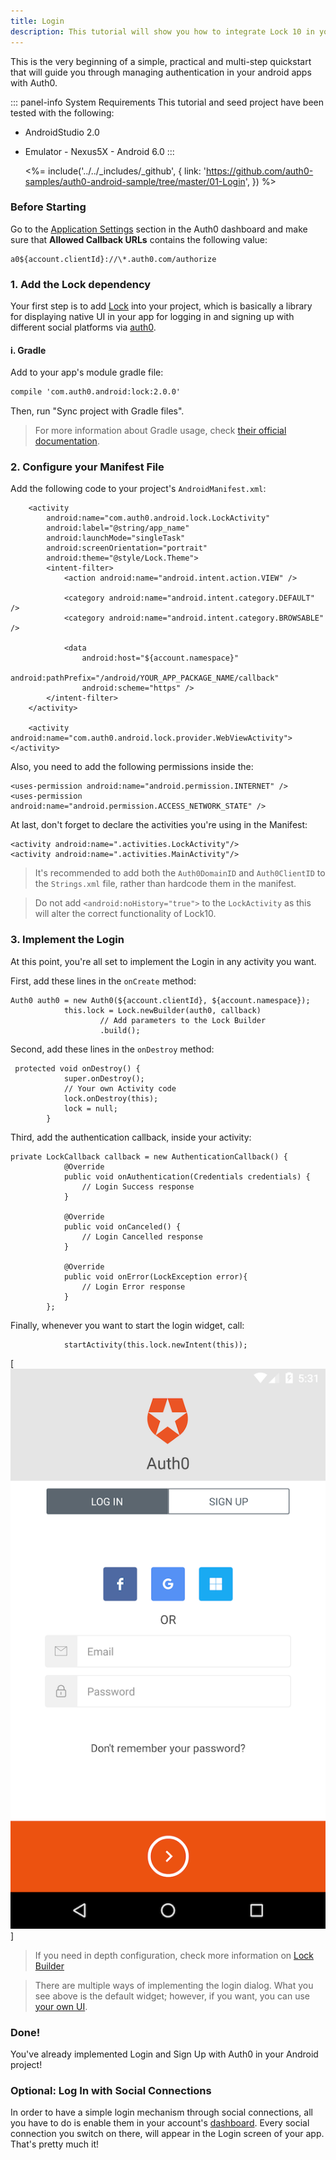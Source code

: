 ```yaml
---
title: Login
description: This tutorial will show you how to integrate Lock 10 in your Android project in order to present a login screen.
---
```


This is the very beginning of a simple, practical and multi-step quickstart that will guide you through managing authentication in your android apps with Auth0.

::: panel-info System Requirements
This tutorial and seed project have been tested with the following:

* AndroidStudio 2.0
* Emulator - Nexus5X - Android 6.0
  :::
  
   <%= include('../../_includes/_github', {
  link: 'https://github.com/auth0-samples/auth0-android-sample/tree/master/01-Login',
}) %> 


### Before Starting

<div class="setup-callback">
<p>Go to the <a href="${uiAppSettingsURL}">Application Settings</a> section in the Auth0 dashboard and make sure that <b>Allowed Callback URLs</b> contains the following value:</p>

<pre><code>a0${account.clientId}://\*.auth0.com/authorize</pre></code>
</div>

### 1. Add the Lock dependency

Your first step is to add [Lock](https://github.com/auth0/Lock.Android) into your project, which is basically a library for displaying native UI in your app for logging in and signing up with different social platforms via [auth0](https://auth0.com/).

#### i. Gradle

Add to your app's module gradle file:

```xml
compile 'com.auth0.android:lock:2.0.0'
```

Then, run "Sync project with Gradle files".

> For more information about Gradle usage, check [their official documentation](http://tools.android.com/tech-docs/new-build-system/user-guide).

### 2. Configure your Manifest File

Add the following code to your project's `AndroidManifest.xml`:

        <activity
            android:name="com.auth0.android.lock.LockActivity"
            android:label="@string/app_name"
            android:launchMode="singleTask"
            android:screenOrientation="portrait"
            android:theme="@style/Lock.Theme">
            <intent-filter>
                <action android:name="android.intent.action.VIEW" />

                <category android:name="android.intent.category.DEFAULT" />
                <category android:name="android.intent.category.BROWSABLE" />

                <data
                    android:host="${account.namespace}"
                    android:pathPrefix="/android/YOUR_APP_PACKAGE_NAME/callback"
                    android:scheme="https" />
            </intent-filter>
        </activity>

        <activity android:name="com.auth0.android.lock.provider.WebViewActivity"></activity>

Also, you need to add the following permissions inside the:

	<uses-permission android:name="android.permission.INTERNET" />
	<uses-permission android:name="android.permission.ACCESS_NETWORK_STATE" />

At last, don't forget to declare 	the activities you're using in the Manifest:


	<activity android:name=".activities.LockActivity"/>
	<activity android:name=".activities.MainActivity"/>


> It's recommended to add both the ``Auth0DomainID`` and ``Auth0ClientID`` to the ``Strings.xml`` file, rather than hardcode them in the manifest.

> Do not add ``<android:noHistory="true">`` to the ``LockActivity`` as this will alter the correct functionality of Lock10.

### 3. Implement the Login

At this point, you're all set to implement the Login in any activity you want.

First, add these lines in the ``onCreate`` method:

```android
Auth0 auth0 = new Auth0(${account.clientId}, ${account.namespace});
            this.lock = Lock.newBuilder(auth0, callback)
                    // Add parameters to the Lock Builder
                    .build();
```

Second, add these lines in the ``onDestroy`` method:

```android
 protected void onDestroy() {
            super.onDestroy();
            // Your own Activity code
            lock.onDestroy(this);
            lock = null;
        }
```
Third, add the authentication callback, inside your activity:

```
private LockCallback callback = new AuthenticationCallback() {
            @Override
            public void onAuthentication(Credentials credentials) {
				// Login Success response
            }

            @Override
            public void onCanceled() {
				// Login Cancelled response
            }

            @Override
            public void onError(LockException error){
				// Login Error response
            }
        };
```

Finally, whenever you want to start the login widget, call:

```
            startActivity(this.lock.newIntent(this));

```

[![Lock.png](/media/articles/libraries/lock-android/login.png)]

> If you need in depth configuration, check more information on [Lock Builder](https://auth0.com/docs/libraries/lock-android#lock-builder)

> There are multiple ways of implementing the login dialog. What you see above is the default widget; however, if you want, you can use [your own UI](02-custom-login.md).

### Done!

You've already implemented Login and Sign Up with Auth0 in your Android project!



### Optional: Log In with Social Connections

In order to have a simple login mechanism through social connections, all you have to do is enable them in your account's [dashboard](${uiURL}/#/connections/social). Every social connection you switch on there, will appear in the Login screen of your app. That's pretty much it!
